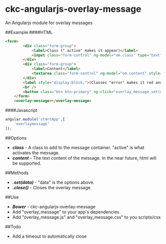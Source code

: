 # ckc-angularjs-overlay-message
An Angularjs module for overlay messages

##Example
####HTML
```html
<form>
		<div class="form-group">
			<label>Class (".active" makes it appear)</label>
			<input class="form-control" ng-model="om.class" type="text" style="display:block;" />
		</div>
		<div class="form-group">
			<label>Content</label>
			<textarea class="form-control" ng-model="om.content" style="display:block;"></textarea>
		</div>
		<label style="display:block;">(Classes "error" makes it red and "warning" makes it orange)</label>
		<br />
		<button class="btn btn-primary" ng-click="overlay_message.set(om)">Try it</button>
	</form>
	<overlay-message></overlay-message>
```
####Javascript
```javascript
angular.module('st4rtApp',[
	'overlaymessage'
]);
```

##Options
* ___class___ - A class to add to the message container. "active" is what activates the message.
* ___content___ - The text content of the message. In the near future, html will be supported.

##Methods
* ___.set(data)___ - "data" is the options above.
* ___.close()___ - Closes the overlay message.

##Use
* ___Bower___ - ckc-angularjs-overlay-message
* Add "overlay_message" to your app's dependencies
* Add "overlay_message.js" and "overlay_message.css" to you scripts/css

##Todo
* Add a timeout to automatically close
